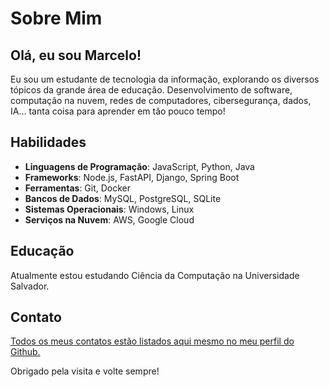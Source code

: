 # Sobre Mim

## Olá, eu sou Marcelo!

Eu sou um estudante de tecnologia da informação, explorando os diversos tópicos da grande área de educação. Desenvolvimento de software, computação na nuvem, redes de computadores, cibersegurança, dados, IA... tanta coisa para aprender em tão pouco tempo!

## Habilidades

- **Linguagens de Programação**: JavaScript, Python, Java
- **Frameworks**: Node.js, FastAPI, Django, Spring Boot
- **Ferramentas**: Git, Docker
- **Bancos de Dados**: MySQL, PostgreSQL, SQLite
- **Sistemas Operacionais**: Windows, Linux
- **Serviços na Nuvem**: AWS, Google Cloud

## Educação

Atualmente estou estudando Ciência da Computação na Universidade Salvador.

## Contato

[Todos os meus contatos estão listados aqui mesmo no meu perfil do Github.](https://github.com/mmcav)

Obrigado pela visita e volte sempre!